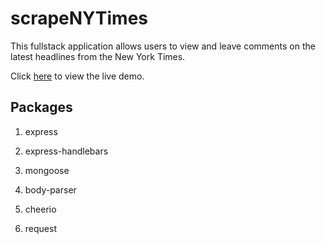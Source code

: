 # scrapeNYTimes

This fullstack application allows users to view and leave comments on the latest headlines from the New York Times.

Click [here](https://scrape-nytimes.herokuapp.com) to view the live demo.

## Packages

1. express

2. express-handlebars

3. mongoose

4. body-parser

5. cheerio

6. request